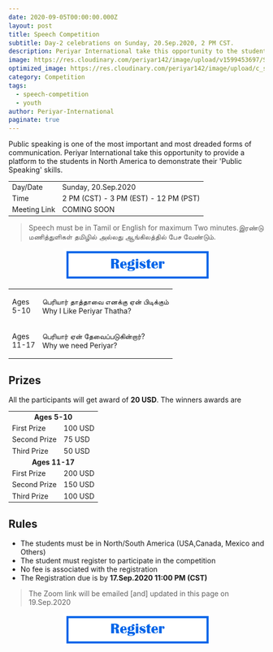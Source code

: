 ```yaml
---
date: 2020-09-05T00:00:00.000Z
layout: post
title: Speech Competition
subtitle: Day-2 celebrations on Sunday, 20.Sep.2020, 2 PM CST.
description: Periyar International take this opportunity to the students in North America to demonstrate their Public Speaking skills.
image: https://res.cloudinary.com/periyar142/image/upload/v1599453697/Speech_shndzz.png
optimized_image: https://res.cloudinary.com/periyar142/image/upload/c_scale,w_380/v1599453697/Speech_shndzz.png
category: Competition
tags:
  - speech-competition
  - youth
author: Periyar-International
paginate: true
---
```


Public speaking is one of the most important and most dreaded forms of communication. Periyar International take this opportunity to provide a platform to the students in North America to demonstrate their 'Public Speaking' skills.

<table>
  <tbody>
    <tr>
      <td>Day/Date</td>
      <td>Sunday, 20.Sep.2020</td>
    </tr>
    <tr>
      <td>Time</td>
      <td>2 PM (CST) - 3 PM (EST) - 12 PM (PST)</td>
    </tr>
    <tr>
      <td>Meeting Link</td>
      <td>COMING SOON</td>
    </tr>
  </tbody>
</table>


> Speech must be in Tamil or English for maximum Two minutes.இரண்டு மணித்துளிகள் தமிழில் அல்லது ஆங்கிலத்தில் பேச வேண்டும்.

<center><a href='https://forms.gle/8rywfqZhpjXia3Sb9'><img src='/assets/img/register.png' alt='register'/></a></center>


<table>
  <tbody>
    <tr>
      <td><p>Ages<br/>5-10</p></td>
      <td><p>பெரியார் தாத்தாவை எனக்கு ஏன் பிடிக்கும்<br/>Why I Like Periyar Thatha?</p></td>
    </tr>
    <tr>
      <td><p>Ages<br/>11-17</p></td>
      <td><p>பெரியார் ஏன் தேவைப்படுகின்றார்?<br>Why we need Periyar?</p></td>
    </tr>
  </tbody>
</table>

## Prizes

All the participants will get award of <strong>20 USD</strong>. The winners awards are


<table>
<tbody>
  <tr>
    <td colspan=2><center><strong>Ages 5-10</strong></center></td>
  </tr>
  <tr>
    <td>First Prize</td>
    <td>100 USD</td>
  </tr>
   <tr>
    <td>Second Prize</td>
    <td>75 USD</td>
  </tr>
   <tr>
    <td>Third Prize</td>
    <td>50 USD</td>
  </tr>
  <tr>
    <td colspan=2><center><strong>Ages 11-17</strong></center></td>
  </tr>
  <tr>
    <td>First Prize</td>
    <td>200 USD</td>
  </tr>
   <tr>
    <td>Second Prize</td>
    <td>150 USD</td>
  </tr>
   <tr>
    <td>Third Prize</td>
    <td>100 USD</td>
  </tr>
</tbody>
</table>

## Rules

* The students must be in North/South America (USA,Canada, Mexico and Others)
* The student must register to participate in the competition
* No fee is associated with the registration
* The Registration due is by <strong>17.Sep.2020 11:00 PM (CST)</strong>

> The Zoom link will be emailed [and] updated in this page on 19.Sep.2020

<center><a href='https://forms.gle/8rywfqZhpjXia3Sb9'><img src='/assets/img/register.png' alt='register'/></a></center>









